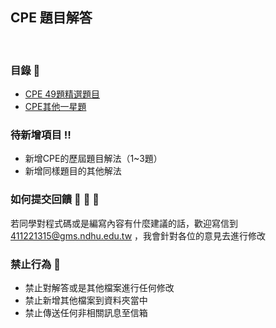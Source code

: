 ## **CPE 題目解答**

<br>

### **目錄** :closed_book:

* [CPE 49題精選題目](https://github.com/Tonylemty/CPE/tree/main/50-stars)
* [CPE其他一星題](https://github.com/Tonylemty/CPE/tree/main/one_star)

### **待新增項目**  :bangbang:

* 新增CPE的歷屆題目解法（1~3題）
* 新增同樣題目的其他解法

### **如何提交回饋**  :thinking: :thinking: :thinking:

若同學對程式碼或是編寫內容有什麼建議的話，歡迎寫信到 411221315@gms.ndhu.edu.tw ，我會針對各位的意見去進行修改

### **禁止行為** :no_entry_sign:

* 禁止對解答或是其他檔案進行任何修改
* 禁止新增其他檔案到資料夾當中
* 禁止傳送任何非相關訊息至信箱
 
